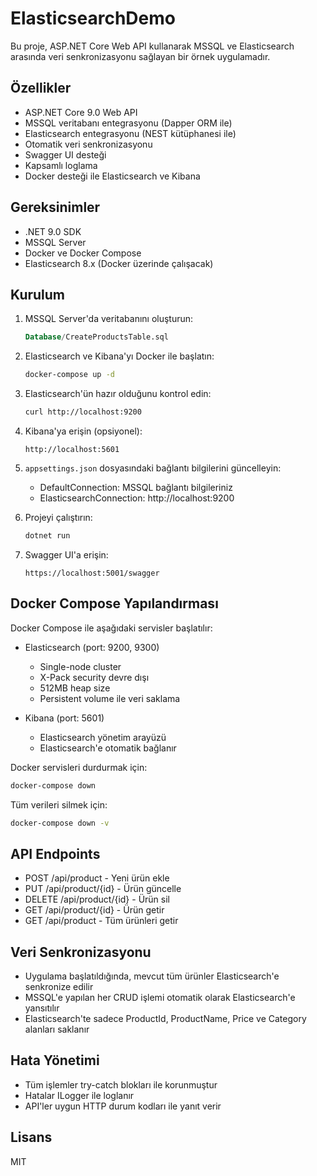 # ElasticsearchDemo

Bu proje, ASP.NET Core Web API kullanarak MSSQL ve Elasticsearch arasında veri senkronizasyonu sağlayan bir örnek uygulamadır.

## Özellikler

- ASP.NET Core 9.0 Web API
- MSSQL veritabanı entegrasyonu (Dapper ORM ile)
- Elasticsearch entegrasyonu (NEST kütüphanesi ile)
- Otomatik veri senkronizasyonu
- Swagger UI desteği
- Kapsamlı loglama
- Docker desteği ile Elasticsearch ve Kibana

## Gereksinimler

- .NET 9.0 SDK
- MSSQL Server
- Docker ve Docker Compose
- Elasticsearch 8.x (Docker üzerinde çalışacak)

## Kurulum

1. MSSQL Server'da veritabanını oluşturun:
   ```sql
   Database/CreateProductsTable.sql
   ```

2. Elasticsearch ve Kibana'yı Docker ile başlatın:
   ```bash
   docker-compose up -d
   ```

3. Elasticsearch'ün hazır olduğunu kontrol edin:
   ```bash
   curl http://localhost:9200
   ```

4. Kibana'ya erişin (opsiyonel):
   ```
   http://localhost:5601
   ```

5. `appsettings.json` dosyasındaki bağlantı bilgilerini güncelleyin:
   - DefaultConnection: MSSQL bağlantı bilgileriniz
   - ElasticsearchConnection: http://localhost:9200

6. Projeyi çalıştırın:
   ```bash
   dotnet run
   ```

7. Swagger UI'a erişin:
   ```
   https://localhost:5001/swagger
   ```

## Docker Compose Yapılandırması

Docker Compose ile aşağıdaki servisler başlatılır:

- Elasticsearch (port: 9200, 9300)
  - Single-node cluster
  - X-Pack security devre dışı
  - 512MB heap size
  - Persistent volume ile veri saklama

- Kibana (port: 5601)
  - Elasticsearch yönetim arayüzü
  - Elasticsearch'e otomatik bağlanır

Docker servisleri durdurmak için:
```bash
docker-compose down
```

Tüm verileri silmek için:
```bash
docker-compose down -v
```

## API Endpoints

- POST /api/product - Yeni ürün ekle
- PUT /api/product/{id} - Ürün güncelle
- DELETE /api/product/{id} - Ürün sil
- GET /api/product/{id} - Ürün getir
- GET /api/product - Tüm ürünleri getir

## Veri Senkronizasyonu

- Uygulama başlatıldığında, mevcut tüm ürünler Elasticsearch'e senkronize edilir
- MSSQL'e yapılan her CRUD işlemi otomatik olarak Elasticsearch'e yansıtılır
- Elasticsearch'te sadece ProductId, ProductName, Price ve Category alanları saklanır

## Hata Yönetimi

- Tüm işlemler try-catch blokları ile korunmuştur
- Hatalar ILogger ile loglanır
- API'ler uygun HTTP durum kodları ile yanıt verir

## Lisans

MIT 